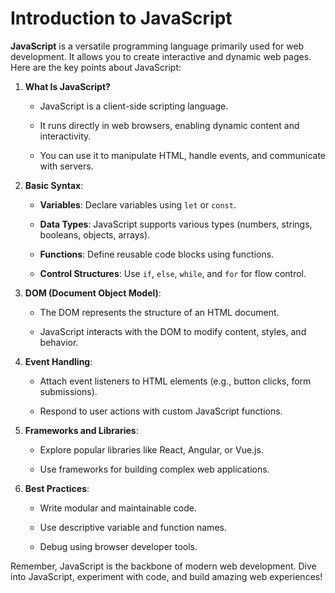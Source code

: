 # Introduction to JavaScript

**JavaScript** is a versatile programming language primarily used for web development. It allows you to create interactive and dynamic web pages. Here are the key points about JavaScript:

1. **What Is JavaScript?**
   - JavaScript is a client-side scripting language.
   - It runs directly in web browsers, enabling dynamic content and interactivity.
   - You can use it to manipulate HTML, handle events, and communicate with servers.

2. **Basic Syntax**:
   - **Variables**: Declare variables using `let` or `const`.
   - **Data Types**: JavaScript supports various types (numbers, strings, booleans, objects, arrays).
   - **Functions**: Define reusable code blocks using functions.
   - **Control Structures**: Use `if`, `else`, `while`, and `for` for flow control.

3. **DOM (Document Object Model)**:
   - The DOM represents the structure of an HTML document.
   - JavaScript interacts with the DOM to modify content, styles, and behavior.

4. **Event Handling**:
   - Attach event listeners to HTML elements (e.g., button clicks, form submissions).
   - Respond to user actions with custom JavaScript functions.

5. **Frameworks and Libraries**:
   - Explore popular libraries like React, Angular, or Vue.js.
   - Use frameworks for building complex web applications.

6. **Best Practices**:
   - Write modular and maintainable code.
   - Use descriptive variable and function names.
   - Debug using browser developer tools.

Remember, JavaScript is the backbone of modern web development. Dive into JavaScript, experiment with code, and build amazing web experiences!
